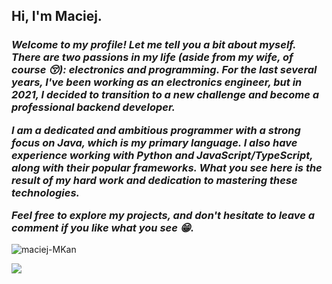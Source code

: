 ## Hi, I'm Maciej.

<h3><i> Welcome to my profile! Let me tell you a bit about myself. There are two passions in my life (aside from my wife, of course 😚): electronics and programming. For the last several years, I've been working as an electronics engineer, but in 2021, I decided to transition to a new challenge and become a professional backend developer.

I am a dedicated and ambitious programmer with a strong focus on Java, which is my primary language. I also have experience working with Python and JavaScript/TypeScript, along with their popular frameworks. What you see here is the result of my hard work and dedication to mastering these technologies.

Feel free to explore my projects, and don't hesitate to leave a comment if you like what you see 😁.</i></h3>

<img src="https://github-readme-stats.vercel.app/api/top-langs?username=maciej-MKan&show_icons=true&locale=en&layout=compact" alt="maciej-MKan" />

![](https://komarev.com/ghpvc/?username=maciej-MKan)

<!--
**maciej-MKan/maciej-MKan** is a ✨ _special_ ✨ repository because its `README.md` (this file) appears on your GitHub profile.

Here are some ideas to get you started:

- 🔭 I’m currently working on ...
- 🌱 I’m currently learning ...
- 👯 I’m looking to collaborate on ...
- 🤔 I’m looking for help with ...
- 💬 Ask me about ...
- 📫 How to reach me: ...
- 😄 Pronouns: ...
- ⚡ Fun fact: ...
-->
